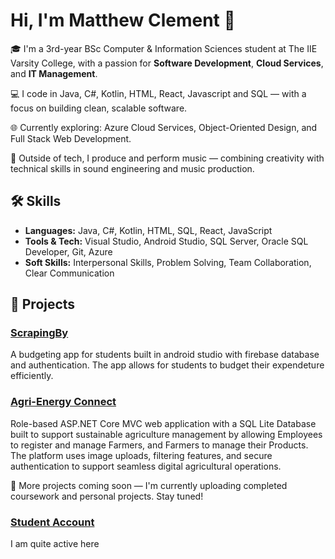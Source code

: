 # Hi, I'm Matthew Clement 👋

🎓 I'm a 3rd-year BSc Computer & Information Sciences student at The IIE Varsity College, with a passion for **Software Development**, **Cloud Services**, and **IT Management**.

💻 I code in Java, C#, Kotlin, HTML, React, Javascript and SQL — with a focus on building clean, scalable software.

🌐 Currently exploring: Azure Cloud Services, Object-Oriented Design, and Full Stack Web Development.

🎵 Outside of tech, I produce and perform music — combining creativity with technical skills in sound engineering and music production.

## 🛠️ Skills
- **Languages:** Java, C#, Kotlin, HTML, SQL, React, JavaScript
- **Tools & Tech:** Visual Studio, Android Studio, SQL Server, Oracle SQL Developer, Git, Azure
- **Soft Skills:** Interpersonal Skills, Problem Solving, Team Collaboration, Clear Communication

## 📂 Projects

### [ScrapingBy](https://github.com/STSpencerPeters/ScrapingBy.git)
A budgeting app for students built in android studio with firebase database and authentication. The app allows for students to budget their expendeture efficiently.

### [Agri-Energy Connect](https://github.com/ST10247110/AgriEnergyConnect.git)
Role-based ASP.NET Core MVC web application with a SQL Lite Database built to support sustainable agriculture management by allowing Employees to register and manage Farmers, and Farmers to manage their Products. The platform uses image uploads, filtering features, and secure authentication to support seamless digital agricultural operations.


🚀 More projects coming soon — I'm currently uploading completed coursework and personal projects. Stay tuned!

### [Student Account](https://github.com/ST10247110)
I am quite active here

